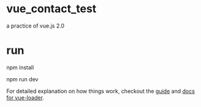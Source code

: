 # vue_contact_test
a practice of vue.js 2.0
# run
npm install

npm run dev

For detailed explanation on how things work, checkout the [guide](http://vuejs-templates.github.io/webpack/) and [docs for vue-loader](http://vuejs.github.io/vue-loader).
